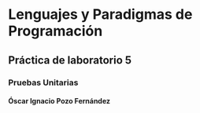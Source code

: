 # Lenguajes y Paradigmas de Programación
## Práctica de laboratorio 5
### Pruebas Unitarias
#### Óscar Ignacio Pozo Fernández

